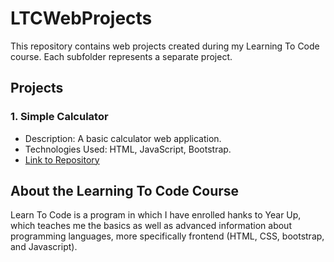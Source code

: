 # LTCWebProjects

This repository contains web projects created during my Learning To Code course. Each subfolder represents a separate project.

## Projects

### 1. Simple Calculator
- Description: A basic calculator web application.
- Technologies Used: HTML, JavaScript, Bootstrap.
- [Link to Repository](./basicCalculator/)



## About the Learning To Code Course
Learn To Code is a program in which I have enrolled  hanks to Year Up, which teaches me the basics as well as advanced information about programming languages, more specifically frontend (HTML, CSS, bootstrap, and Javascript).

